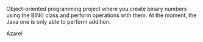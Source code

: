 Object-oriented programming project where you create binary numbers using the BIN() class and perform operations with them.
At the moment, the Java one is only able to perform addition.

Azarel
